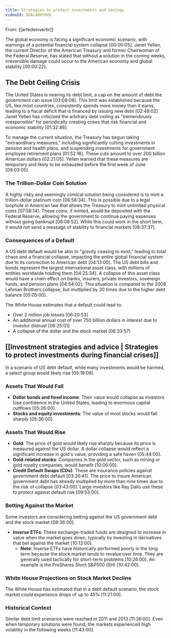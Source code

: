 ```yaml
---
title: Strategies to protect investments and savings
videoId: BGAL4WXYOV8
---
```


From: [[artedeinvertir]] <br/> 

The global economy is facing a significant economic scenario, with warnings of a potential financial system collapse <a class="yt-timestamp" data-t="00:00:05">[00:00:05]</a>. Janet Yellen, the current Director of the American Treasury and former Chairwoman of the Federal Reserve, has stated that without a solution in the coming weeks, irreversible damage could occur to the American economy and global stability <a class="yt-timestamp" data-t="00:00:22">[00:00:22]</a>.

## The Debt Ceiling Crisis

The United States is nearing its debt limit, a cap on the amount of debt the government can issue <a class="yt-timestamp" data-t="03:08:08">[03:08:08]</a>. This limit was established because the US, like most countries, consistently spends more money than it earns, leading to a fiscal deficit that is financed by issuing new debt <a class="yt-timestamp" data-t="02:48:02">[02:48:02]</a>. Janet Yellen has criticized the arbitrary debt ceiling as "tremendously irresponsible" for periodically creating crises that risk financial and economic stability <a class="yt-timestamp" data-t="01:32:46">[01:32:46]</a>.

To manage the current situation, the Treasury has begun taking "extraordinary measures," including significantly cutting investments in pension and health plans, and suspending investments for government employee retirement plans <a class="yt-timestamp" data-t="01:52:16">[01:52:16]</a>. These cuts amount to over 200 billion American dollars <a class="yt-timestamp" data-t="02:21:05">[02:21:05]</a>. Yellen warned that these measures are temporary and likely to be exhausted before the first week of June <a class="yt-timestamp" data-t="09:03:05">[09:03:05]</a>.

### The Trillion-Dollar Coin Solution

A highly risky and seemingly comical solution being considered is to mint a trillion-dollar platinum coin <a class="yt-timestamp" data-t="06:58:34">[06:58:34]</a>. This is possible due to a legal loophole in American law that allows the Treasury to mint unlimited physical coins <a class="yt-timestamp" data-t="07:58:14">[07:58:14]</a>. These coins, if minted, would be deposited with the Federal Reserve, allowing the government to continue paying expenses without going bankrupt <a class="yt-timestamp" data-t="08:08:52">[08:08:52]</a>. While this could work in the short term, it would not send a message of stability to financial markets <a class="yt-timestamp" data-t="08:37:37">[08:37:37]</a>.

### Consequences of a Default

A US debt default would be akin to "gravity ceasing to exist," leading to total chaos and a financial collapse, impacting the entire global financial system due to its connection to American debt <a class="yt-timestamp" data-t="04:13:00">[04:13:00]</a>. The US debt bills and bonds represent the largest international asset class, with millions of entities worldwide holding them <a class="yt-timestamp" data-t="04:25:34">[04:25:34]</a>. A collapse of this asset class would have a chain effect on banks, insurers, private investors, sovereign funds, and pension plans <a class="yt-timestamp" data-t="04:54:02">[04:54:02]</a>. This situation is compared to the 2008 Lehman Brothers collapse, but multiplied by 30 times due to the higher debt balance <a class="yt-timestamp" data-t="05:05:00">[05:05:00]</a>.

The White House estimates that a default could lead to:
*   Over 2 million job losses <a class="yt-timestamp" data-t="06:20:53">[06:20:53]</a>
*   An additional annual cost of over 750 billion dollars in interest due to investor distrust <a class="yt-timestamp" data-t="06:25:01">[06:25:01]</a>
*   A collapse of the dollar and the stock market <a class="yt-timestamp" data-t="06:33:57">[06:33:57]</a>

## [[Investment strategies and advice | Strategies to protect investments during financial crises]]

In a scenario of US debt default, while many investments would be harmed, a select group would likely rise <a class="yt-timestamp" data-t="05:19:08">[05:19:08]</a>.

### Assets That Would Fall
*   **Dollar bonds and fixed income**: Their value would collapse as investors lose confidence in the United States, leading to enormous capital outflows <a class="yt-timestamp" data-t="05:26:00">[05:26:00]</a>.
*   **Stocks and equity investments**: The value of most stocks would fall sharply <a class="yt-timestamp" data-t="05:36:00">[05:36:00]</a>.

### Assets That Would Rise
*   **Gold**: The price of gold would likely rise sharply because its price is measured against the US dollar. A dollar collapse would reflect a significant increase in gold's value, providing a safe haven <a class="yt-timestamp" data-t="05:44:00">[05:44:00]</a>.
*   **Gold-related stocks**: Companies in the gold sector, such as mining or gold royalty companies, would benefit <a class="yt-timestamp" data-t="10:06:00">[10:06:00]</a>.
*   **Credit Default Swaps (CDs)**: These are insurance policies against government debt default <a class="yt-timestamp" data-t="03:20:41">[03:20:41]</a>. The price to insure American government debt has already multiplied by more than nine times due to the risk of collapse <a class="yt-timestamp" data-t="03:43:00">[03:43:00]</a>. Large investors like Ray Dalio use these to protect against default risk <a class="yt-timestamp" data-t="09:53:00">[09:53:00]</a>.

### Betting Against the Market
Some investors are considering betting against the US government debt and the stock market <a class="yt-timestamp" data-t="09:36:00">[09:36:00]</a>.
*   **Inverse ETFs**: These exchange-traded funds are designed to increase in value when the market goes down, typically by investing in derivatives that bet against the market <a class="yt-timestamp" data-t="10:13:00">[10:13:00]</a>.
    *   **Note**: Inverse ETFs have historically performed poorly in the long term because the stock market tends to revalue over time. They are generally used tactically for short-term problems <a class="yt-timestamp" data-t="10:26:00">[10:26:00]</a>. An example is the ProShares Short S&P500 (SH) <a class="yt-timestamp" data-t="10:42:00">[10:42:00]</a>.

### White House Projections on Stock Market Decline
The White House has estimated that in a debt default scenario, the stock market could experience drops of up to 45% <a class="yt-timestamp" data-t="11:21:00">[11:21:00]</a>.

### Historical Context
Similar debt limit scenarios were reached in 2011 and 2013 <a class="yt-timestamp" data-t="11:36:00">[11:36:00]</a>. Even when temporary solutions were found, the markets experienced high volatility in the following weeks <a class="yt-timestamp" data-t="11:43:00">[11:43:00]</a>.